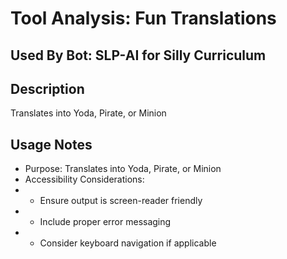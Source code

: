# Tool Analysis: Fun Translations

## Used By Bot: SLP-AI for Silly Curriculum

## Description
Translates into Yoda, Pirate, or Minion


## Usage Notes
- Purpose: Translates into Yoda, Pirate, or Minion
- Accessibility Considerations:
- - Ensure output is screen-reader friendly
- - Include proper error messaging
- - Consider keyboard navigation if applicable
